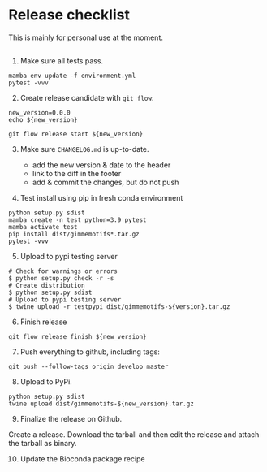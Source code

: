 # Release checklist

This is mainly for personal use at the moment.

## 


1. Make sure all tests pass.

```shell
mamba env update -f environment.yml
pytest -vvv
```

2. Create release candidate with `git flow`:

```shell
new_version=0.0.0
echo ${new_version}

git flow release start ${new_version}
```

3. Make sure `CHANGELOG.md` is up-to-date.

    * add the new version & date to the header
    * link to the diff in the footer
    * add & commit the changes, but do not push

4. Test install using pip in fresh conda environment

```shell
python setup.py sdist
mamba create -n test python=3.9 pytest
mamba activate test
pip install dist/gimmemotifs*.tar.gz
pytest -vvv
```

5. Upload to pypi testing server

```
# Check for warnings or errors
$ python setup.py check -r -s
# Create distribution
$ python setup.py sdist
# Upload to pypi testing server
$ twine upload -r testpypi dist/gimmemotifs-${version}.tar.gz
``` 

6. Finish release

```shell
git flow release finish ${new_version}
```


7. Push everything to github, including tags:

```shell
git push --follow-tags origin develop master
```

8. Upload to PyPi.

```shell
python setup.py sdist
twine upload dist/gimmemotifs-${new_version}.tar.gz
```

9. Finalize the release on Github.

Create a release. Download the tarball and then edit the release and attach the
tarball as binary. 

10. Update the Bioconda package recipe
